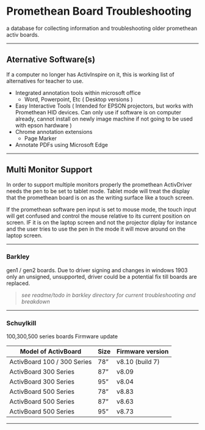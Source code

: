 # Promethean Board Troubleshooting

a database for collecting information and troubleshooting older promethean activ boards.

***

## Aternative Software(s)
If a computer no longer has ActivInspire on it, this is working list of alternatives for teacher to use.
- Integrated annotation tools within microsoft office
    - Word, Powerpoint, Etc ( Desktop versions )
- Easy Interactive Tools ( Intended for EPSON projectors, but works with Promethean HID devices. Can only use if software is on computer already, cannot install on newly image machine if not going to be used with epson hardware )
- Chrome annotation extensions
    - Page Marker
- Annotate PDFs using Microsoft Edge

***

## Multi Monitor Support
In order to support multiple monitors properly the promethean ActivDriver needs the pen to be set to tablet mode. Tablet mode will treat the display that the promethean board is on as the writing surface like a touch screen.

If the promethean software pen input is set to mouse mode, the touch input will get confused and control the mouse relative to its current position on screen. IF it is on the laptop screen and not the projector diplay for instance and the user tries to use the pen in the mode it will move around on the laptop screen.

***

### Barkley
gen1 / gen2 boards.
Due to driver signing and changes in windows 1903 only an unsigned, unsupported, driver could be a potential fix till boards are replaced.

> *see readme/todo in barkley directory for current troubleshooting and breakdown*

***


### Schuylkill
100,300,500 series boards
Firmware update
 
|Model of ActivBoard|Size|Firmware version|
|-------------------|----|----------------|
|ActivBoard 100 / 300 Series|78”|v8.10 (build 7)|
|ActivBoard 300 Series|87”|v8.09|
|ActivBoard 300 Series|95”|v8.04|
|ActivBoard 500 Series|78”|v8.83|
|ActivBoard 500 Series|87”|v8.63|
|ActivBoard 500 Series|95”|v8.73|

***

